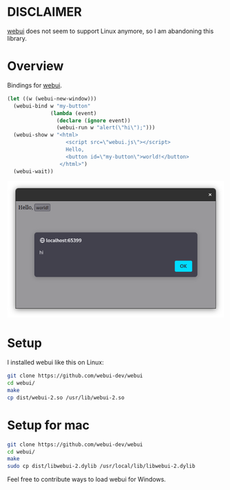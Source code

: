 # DISCLAIMER

[webui](https://github.com/webui-dev/webui) does not seem to support
Linux anymore, so I am abandoning this library.

# Overview

Bindings for [webui](https://github.com/webui-dev/webui).

```lisp
(let ((w (webui-new-window)))
  (webui-bind w "my-button"
              (lambda (event)
                (declare (ignore event))
                (webui-run w "alert(\"hi\");")))
  (webui-show w "<html>
                   <script src=\"webui.js\"></script>
                   Hello,
                   <button id=\"my-button\">world!</button>
                 </html>")
  (webui-wait))
```

![demo-1](screenshots/demo-1.png)

# Setup

I installed webui like this on Linux:

```bash
git clone https://github.com/webui-dev/webui
cd webui/
make
cp dist/webui-2.so /usr/lib/webui-2.so
```

# Setup for mac

```bash
git clone https://github.com/webui-dev/webui
cd webui/
make
sudo cp dist/libwebui-2.dylib /usr/local/lib/libwebui-2.dylib
```

Feel free to contribute ways to load webui for Windows.
